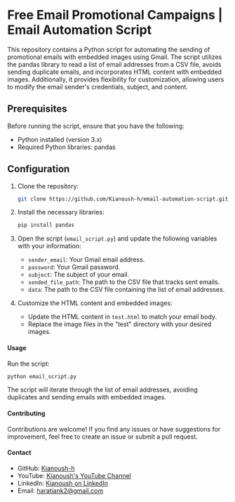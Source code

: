 # Free Email Promotional Campaigns | Email Automation Script

This repository contains a Python script for automating the sending of promotional emails with embedded images using Gmail. The script utilizes the pandas library to read a list of email addresses from a CSV file, avoids sending duplicate emails, and incorporates HTML content with embedded images. Additionally, it provides flexibility for customization, allowing users to modify the email sender's credentials, subject, and content.

## Prerequisites

Before running the script, ensure that you have the following:

- Python installed (version 3.x)
- Required Python libraries: pandas

## Configuration

1. Clone the repository:

   ```bash
   git clone https://github.com/Kianoush-h/email-automation-script.git
   ```

2. Install the necessary libraries:

   ```bash
   pip install pandas
   ```

3. Open the script (`email_script.py`) and update the following variables with your information:

   - `sender_email`: Your Gmail email address.
   - `password`: Your Gmail password.
   - `subject`: The subject of your email.
   - `sended_file_path`: The path to the CSV file that tracks sent emails.
   - `data`: The path to the CSV file containing the list of email addresses.

4. Customize the HTML content and embedded images:

   - Update the HTML content in `test.html` to match your email body.
   - Replace the image files in the "test" directory with your desired images.

#### Usage

Run the script:

```bash
python email_script.py
```

The script will iterate through the list of email addresses, avoiding duplicates and sending emails with embedded images.

#### Contributing

Contributions are welcome! If you find any issues or have suggestions for improvement, feel free to create an issue or submit a pull request.

#### Contact

- GitHub: [Kianoush-h](https://github.com/Kianoush-h)
- YouTube: [Kianoush's YouTube Channel](https://www.youtube.com/channel/UCvf9_53f6n3YjNEA4NxAkJA)
- LinkedIn: [Kianoush on LinkedIn](https://www.linkedin.com/in/kianoush-haratiannejadi/)
- Email: [haratiank2@gmail.com](mailto:haratiank2@gmail.com)

